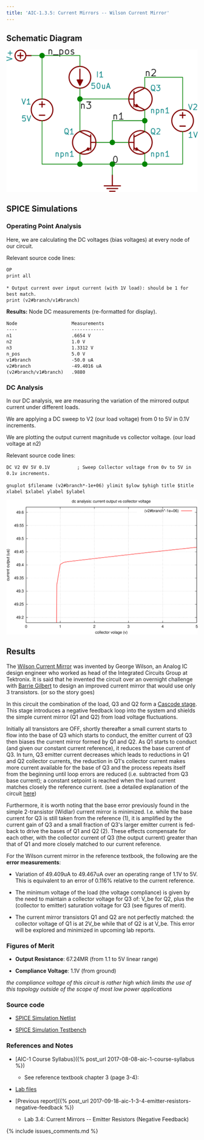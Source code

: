 ```yaml
---
title: 'AIC-1.3.5: Current Mirrors -- Wilson Current Mirror'
---
```


## Schematic Diagram 

![Wilson Current Mirror Schematic](/linked_files/2017-09-20-aic-1-3-5-wilson-current-mirror_1.svg)

## SPICE Simulations 

### Operating Point Analysis 

Here, we are calculating the DC voltages (bias voltages) at every node of our
circuit.

Relevant source code lines:

~~~
OP                      
print all               

* Output current over input current (with 1V load): should be 1 for best match.
print (v2#branch/v1#branch)
~~~

**Results:** Node DC measurements (re-formatted for display). 

~~~
Node                    Measurements
----                    ------------
n1                      .6654 V
n2                      1.0 V
n3                      1.3312 V
n_pos                   5.0 V
v1#branch               -50.0 uA
v2#branch               -49.4016 uA
(v2#branch/v1#branch)   .9880
~~~

### DC Analysis 

In our DC analysis, we are measuring the variation of the mirrored output current 
under different loads.

We are applying a DC sweep to V2 (our load voltage) from 0 to 5V in 0.1V 
increments. 

We are plotting the output current magnitude vs collector voltage. 
(our load voltage at n2)

Relevant source code lines:

~~~
DC V2 0V 5V 0.1V          ; Sweep Collector voltage from 0v to 5V in 0.1v increments.

gnuplot $filename (v2#branch*-1e+06) ylimit $ylow $yhigh title $title xlabel $xlabel ylabel $ylabel 
~~~

![Wilson Current Mirror Simulation DC](/linked_files/2017-09-20-aic-1-3-5-wilson-current-mirror_2.svg)

## Results

The [Wilson Current Mirror](https://en.wikipedia.org/wiki/Wilson_current_mirror)
was invented by George Wilson, an Analog IC design engineer who worked as head
of the Integrated Circuits Group at Tektronix. It is said that he invented the
circuit over an overnight challenge with [Barrie Gilbert](https://en.wikipedia.org/wiki/Barrie_Gilbert)
to design an improved current mirror that would use only 3 transistors. (or so
the story goes)

In this circuit the combination of the load, Q3 and Q2 form a [Cascode stage](https://en.wikipedia.org/wiki/Cascode).
This stage introduces a negative feedback loop into the system and shields the
simple current mirror (Q1 and Q2) from load voltage fluctuations. 

Initially all transistors are OFF, shortly thereafter a small current starts to
flow into the base of Q3 which starts to conduct, the emitter current of Q3 then
biases the current mirror formed by Q1 and Q2. As Q1 starts to conduct (and
given our constant current reference), it reduces the base current of Q3. In
turn, Q3 emitter current decreases which leads to reductions in Q1 and Q2
collector currents, the reduction in Q1's collector current makes more current
available for the base of Q3 and the process repeats itself from the beginning
until loop errors are reduced (i.e. subtracted from Q3 base current); a
constant setpoint is reached when the load current matches closely the reference
current. (see a detailed explanation of the circuit
[here](http://www.play-hookey.com/analog/current_mirrors/current_mirror_wilson.html))

Furthermore, it is worth noting that the base error previously found in the
simple 2-transistor (Widlar) current mirror is minimized. I.e. while the 
base current for Q3 is still taken from the reference (1), it is amplified by 
the current gain of Q3 and a small fraction of Q3's larger emitter current is 
fed-back to drive the bases of Q1 and Q2 (2). These effects compensate for each other, 
with the collector current of Q3 (the output current) greater than that of Q1 and
more closely matched to our current reference.

For the Wilson current mirror in the reference textbook, the following are the
**error measurements**: 

* Variation of 49.409uA to 49.467uA over an operating range of 1.1V to 5V.  
    This is equivalent to an error of 0.116% relative to the current reference.

* The minimum voltage of the load (the voltage compliance) is given by the need
    to maintain a collector voltage for Q3 of: V\_be for Q2, plus the (collector
    to emitter) saturation voltage for Q3 (see figures of merit).

* The current mirror transistors Q1 and Q2 are not perfectly matched: the
    collector voltage of Q1 is at 2V\_be while that of Q2 is at V\_be. This error
    will be explored and minimized in upcoming lab reports.

### Figures of Merit

* **Output Resistance**: 67.24MR (from 1.1 to 5V linear range)

* **Compliance Voltage**: 1.1V (from ground)

_the compliance voltage of this circuit is rather high which limits the use of
this topology outside of the scope of most low power applications_

### Source code

* [SPICE Simulation Netlist](https://github.com/camilotejeiro/aic_1_lab/blob/master/lab_assignments/3_current_mirrors/5_wilson_current_mirror/wilson_current_mirror_simulation_netlist.spice)

* [SPICE Simulation Testbench](https://github.com/camilotejeiro/aic_1_lab/blob/master/lab_assignments/3_current_mirrors/5_wilson_current_mirror/wilson_current_mirror_simulation_testbench.spice)

### References and Notes

* [AIC-1 Course Syllabus]({% post_url 2017-08-08-aic-1-course-syllabus %})
    + See reference textbook chapter 3 (page 3-4): 

* [Lab files](https://github.com/camilotejeiro/aic_1_lab/tree/master/lab_assignments/3_current_mirrors/5_wilson_current_mirror)

* [Previous report]({% post_url 2017-09-18-aic-1-3-4-emitter-resistors-negative-feedback %})
    + Lab 3.4: Current Mirrors -- Emitter Resistors (Negative Feedback) 

{% include issues_comments.md %}
